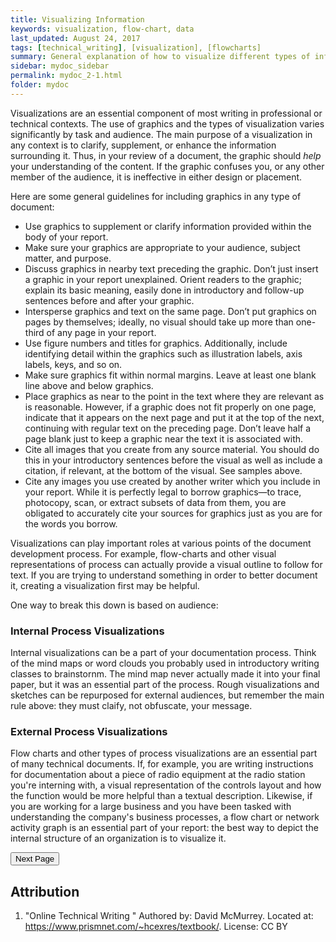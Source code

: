 ```yaml
---
title: Visualizing Information
keywords: visualization, flow-chart, data
last_updated: August 24, 2017
tags: [technical_writing], [visualization], [flowcharts]
summary: General explanation of how to visualize different types of information
sidebar: mydoc_sidebar
permalink: mydoc_2-1.html
folder: mydoc
---
```


Visualizations are an essential component of most writing in professional or technical contexts. The use of graphics and the types of visualization varies significantly by task and audience. The main purpose of a visualization in any context is to clarify, supplement, or enhance the information surrounding it. Thus, in your review of a document, the graphic should *help* your understanding of the content. If the graphic confuses you, or any other member of the audience, it is ineffective in either design or placement. 

Here are some general guidelines for including graphics in any type of document: 

* Use graphics to supplement or clarify information provided within the body of your report.
* Make sure your graphics are appropriate to your audience, subject matter, and purpose.
* Discuss graphics in nearby text preceding the graphic. Don’t just insert a graphic in your report unexplained. Orient readers to the graphic; explain its basic meaning, easily done in introductory and follow-up sentences before and after your graphic.
* Intersperse graphics and text on the same page. Don’t put graphics on pages by themselves; ideally, no visual should take up more than one-third of any page in your report.
* Use figure numbers and titles for graphics. Additionally, include identifying detail within the graphics such as illustration labels, axis labels, keys, and so on.
* Make sure graphics fit within normal margins. Leave at least one blank line above and below graphics.
* Place graphics as near to the point in the text where they are relevant as is reasonable. However, if a graphic does not fit properly on one page, indicate that it appears on the next page and put it at the top of the next, continuing with regular text on the preceding page. Don’t leave half a page blank just to keep a graphic near the text it is associated with.
* Cite all images that you create from any source material. You should do this in your introductory sentences before the visual as well as include a citation, if relevant, at the bottom of the visual. See samples above.
* Cite any images you use created by another writer which you include in your report. While it is perfectly legal to borrow graphics—to trace, photocopy, scan, or extract subsets of data from them, you are obligated to accurately cite your sources for graphics just as you are for the words you borrow.

Visualizations can play important roles at various points of the document development process. For example, flow-charts and other visual representations of process can actually provide a visual outline to follow for text. If you are trying to understand something in order to better document it, creating a visualization first may be helpful. 

One way to break this down is based on audience:

### Internal Process Visualizations
Internal visualizations can be a part of your documentation process. Think of the mind maps or word clouds you probably used in introductory writing classes to brainstornm. The mind map never actually made it into your final paper, but it was an essential part of the process. Rough visualizations and sketches can be repurposed for external audiences, but remember the main rule above: they must claify, not obfuscate, your message.

### External Process Visualizations
Flow charts and other types of process visualizations are an essential part of many technical documents. If, for example, you are writing instructions for documentation about a piece of radio equipment at the radio station you're interning with, a visual representation of the controls layout and how the function would be more helpful than a textual description. Likewise, if you are working for a large business and you have been tasked with understanding the company's business processes, a flow chart or network activity graph is an essential part of your report: the best way to depict the internal structure of an organization is to visualize it. 

<a href="/mydoc_2-2.html"><button>Next Page</button></a>

## Attribution 
1. "Online Technical Writing " Authored by: David McMurrey. Located at: https://www.prismnet.com/~hcexres/textbook/. License: CC BY 
